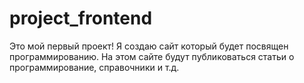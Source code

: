 # project_frontend
Это мой первый проект!
Я создаю сайт который будет посвящен программированию. 
На этом сайте будут публиковаться статьи о программирование, справочники и т.д.

